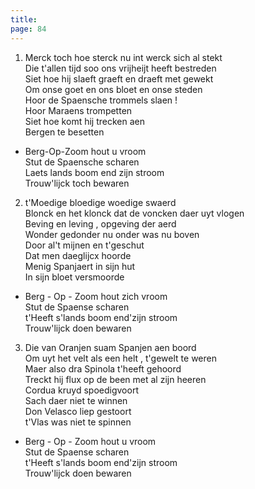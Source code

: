```yaml
---
title: 
page: 84
---  
```


1. Merck toch hoe sterck nu int werck sich al stekt  
Die t'allen tijd soo ons vrijheijt heeft bestreden  
Siet hoe hij slaeft graeft en draeft met gewekt  
Om onse goet en ons bloet en onse steden  
Hoor de Spaensche trommels slaen !  
Hoor Maraens trompetten  
Siet hoe komt hij trecken aen  
Bergen te besetten  


- Berg-Op-Zoom hout u vroom  
Stut de Spaensche scharen  
Laets lands boom end zijn stroom  
Trouw'lijck toch bewaren  


2. t'Moedige bloedige woedige swaerd  
Blonck en het klonck dat de voncken daer uyt vlogen  
Beving en leving , opgeving der aerd  
Wonder gedonder nu onder was nu boven  
Door al't mijnen en t'geschut  
Dat men daeglijcx hoorde  
Menig Spanjaert in sijn hut  
In sijn bloet versmoorde  

   
- Berg - Op - Zoom hout zich vroom  
Stut de Spaense scharen  
t'Heeft s'lands boom end'zijn stroom  
Trouw'lijck doen bewaren  


3. Die van Oranjen suam Spanjen aen boord  
Om uyt het velt als een helt , t'gewelt te weren  
Maer also dra Spinola t'heeft gehoord  
Treckt hij flux op de been met al zijn heeren  
Cordua kruyd spoedigvoort  
Sach daer niet te winnen  
Don Velasco liep gestoort  
t'Vlas was niet te spinnen  


- Berg - Op - Zoom hout u vroom  
Stut de Spaense scharen  
t'Heeft s'lands boom end'zijn stroom  
Trouw'lijck doen bewaren  